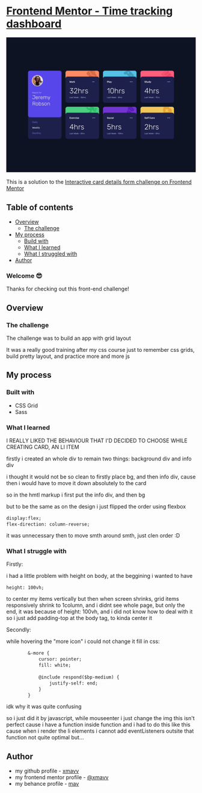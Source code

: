 # [Frontend Mentor - Time tracking dashboard](https://time-tracking-dashboard-xmavv.netlify.app)

![Design preview for the Time tracking dashboard coding challenge](./design/desktop-design.jpg)

This is a solution to the [Interactive card details form challenge on Frontend Mentor](https://www.frontendmentor.io/challenges/time-tracking-dashboard-UIQ7167Jw/hub)

## Table of contents

- [Overview](#overview)
    - [The challenge](#the-challenge)
- [My process](#my-process)
    - [Build with](#built-with)
    - [What I learned](#what-i-learned)
    - [What I struggled with](#what-i-struggle-with)
- [Author](#author)

### Welcome 😎

Thanks for checking out this front-end challenge!

## Overview

### The challenge

The challenge was to build an app with grid layout

It was a really good training after my css course just to remember css grids, build pretty layout, and practice more and more js

## My process

### Built with

- CSS Grid
- Sass

### What I learned

I REALLY LIKED THE BEHAVIOUR THAT I'D DECIDED TO CHOOSE WHILE CREATING CARD, AN LI ITEM

firstly i created an whole div to remain two things:
background div and info div

i thought it would not be so clean to firstly place bg, and then info div, cause then i would have to
move it down absolutely to the card

so in the hmtl markup i first put the info div, and then bg

but to be the same as on the design i just flipped the order using flexbox

```
display:flex;
flex-direction: column-reverse;
```

it was unnecessary then to move smth around smth, just clen order :D

### What I struggle with

Firstly:

i had a little problem with height on body, at the beggining i wanted to have

```
height: 100vh;
```

to center my items vertically
but then when screen shrinks, grid items responsively shrink to 1column, and i didnt see
whole page, but only the end, it was because of height: 100vh, and i did not know how to 
deal with it
so i just add padding-top at the body tag, to kinda center it

Secondly:

while hovering the "more icon" i could not change it fill in css: 

```
        &-more {
            cursor: pointer;
            fill: white;

            @include respond($bp-medium) {
                justify-self: end;
            }
        }
```

idk why it was quite confusing

so i just did it by javascript, while mouseenter i just change the img
this isn't perfect cause i have a function inside function and i had to do this like this
cause when i render the li elements i cannot add eventListeners outsite that function
not quite optimal but...

## Author

- my github profile - [xmavv](https://github.com/xmavv)
- my frontend mentor profile - [@xmavv](https://www.frontendmentor.io/profile/xmavv)
- my behance profile - [mav](https://www.behance.net/mavrgb)